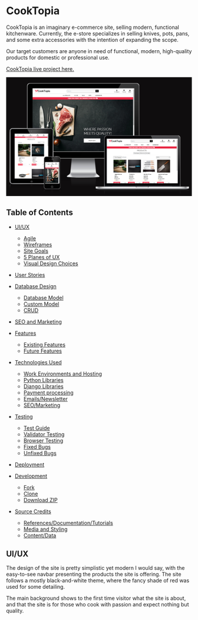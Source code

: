 # CookTopia

CookTopia is an imaginary e-commerce site, selling modern, functional kitchenware. Currently, the e-store specializes in selling knives, pots, pans, and some extra accessories with the intention of expanding the scope.

Our target customers are anyone in need of functional, modern, high-quality products for domestic or professional use.

[CookTopia live project here.](https://cooktopia-3a5b4620860d.herokuapp.com/)

![Am I Responsive](static/images/am-I-responsive-cooktopia.png)

## Table of Contents

- [UI/UX](#uiux)
    - [Agile](#agile)
    - [Wireframes](#wireframes)
    - [Site Goals](#site-goals)
    - [5 Planes of UX](#5-planes-of-ux)
    - [Visual Design Choices](#visual-design-choices)

- [User Stories](#user-stories)

- [Database Design](#database-design)
    - [Database Model](#database-model)
    - [Custom Model](#custom-model)
    - [CRUD](#crud)

- [SEO and Marketing](#seo-and-marketing)

- [Features](#features)
    - [Existing Features](#existing-features)
    - [Future Features](#possible-future-features)

- [Technologies Used](#technologies-used)
    - [Work Environments and Hosting](#work-environments-and-hosting)
    - [Python Libraries](#python-libraries)
    - [Django Libraries](#django-libraries)
    - [Payment processing](#payment-processing)
    - [Emails/Newsletter](#emailsnewsletter)
    - [SEO/Marketing](#seomarketing)

- [Testing](#testing)
    - [Test Guide](#test-guide)
    - [Validator Testing](#validator-testing)
    - [Browser Testing](#browser-testing)
    - [Fixed Bugs](#fixed-bugs)
    - [Unfixed Bugs](#unfixed-bugs)

- [Deployment](#deployment)

- [Development](#development)
    - [Fork](#fork)
    - [Clone](#clone)
    - [Download ZIP](#download-as-zip)

- [Source Credits](#source-credits)
    - [References/Documentation/Tutorials](#referencesdocumentationtutorials)
    - [Media and Styling](#media-and-styling)
    - [Content/Data](#contentdata)

## UI/UX

The design of the site is pretty simplistic yet modern I would say, with the easy-to-see navbar presenting the products the site is offering. The site follows a mostly black-and-white theme, where the fancy shade of red was used for some detailing.

The main background shows to the first time visitor what the site is about, and that the site is for those who cook with passion and expect nothing but quality.


